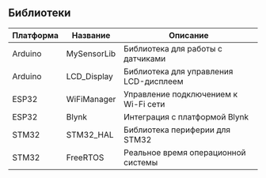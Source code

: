 <p align="center">
  <h2>Библиотеки</h2>
</p>

| Платформа | Название                  | Описание                                 |
|-----------|---------------------------|------------------------------------------|
| Arduino   | MySensorLib               | Библиотека для работы с датчиками        |
| Arduino   | LCD_Display               | Библиотека для управления LCD-дисплеем   |
| ESP32     | WiFiManager               | Управление подключением к Wi-Fi сети     |
| ESP32     | Blynk                     | Интеграция с платформой Blynk            |
| STM32     | STM32_HAL                 | Библиотека периферии для STM32           |
| STM32     | FreeRTOS                  | Реальное время операционной системы      |

